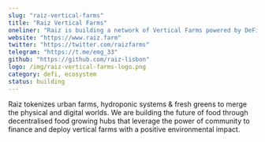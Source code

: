 ```yaml
---
slug: "raiz-vertical-farms"
title: "Raiz Vertical Farms"
oneliner: "Raiz is building a network of Vertical Farms powered by DeFi."
website: "https://www.raiz.farm"
twitter: "https://twitter.com/raizfarms"
telegram: "https://t.me/emg_33"
github: "https://github.com/raiz-lisbon"
logo: /img/raiz-vertical-farms-logo.png
category: defi, ecosystem
status: building
---
```


Raiz tokenizes urban farms, hydroponic systems & fresh greens to merge the physical and digital worlds. We are building the future of food through decentralised food growing hubs that leverage the power of community to finance and deploy vertical farms with a positive environmental impact.
